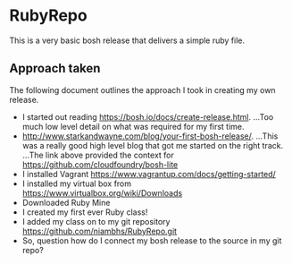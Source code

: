 # RubyRepo
This is a very basic bosh release that delivers a simple ruby file. 
## Approach taken
The following document outlines the approach I took in creating my own release.
- I started out reading https://bosh.io/docs/create-release.html.
...Too much low level detail on what was required for my first time.
- 	http://www.starkandwayne.com/blog/your-first-bosh-release/.
...This was a really good high level blog that got me started on the right track.
...The link above provided the context for https://github.com/cloudfoundry/bosh-lite 
-	I installed Vagrant https://www.vagrantup.com/docs/getting-started/
-	I installed my virtual box from https://www.virtualbox.org/wiki/Downloads 
-	Downloaded Ruby Mine
-	I created my first ever Ruby class! 
-	I added my class on to my git repository https://github.com/niambhs/RubyRepo.git
-	So, question how do I connect my bosh release to the source in my git repo?
